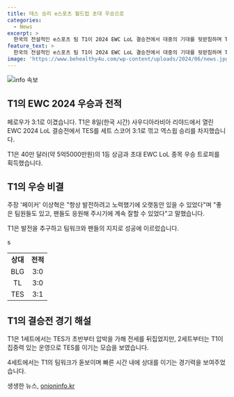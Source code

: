 ```yaml
---
title: 테스 승리 e스포츠 월드컵 초대 우승으로
categories:
  - News
excerpt: >
  한국의 전설적인 e스포츠 팀 T1이 2024 EWC LoL 결승전에서 대중의 기대를 뒷받침하며 TES를 3:1로 이기고 우승했다. 페이커는 결승전에서 주목을 받았으며, 팀은 40만 달러의 상금과 우승 트로피를 획득했다. 페이커는 장기간의 성공을 이야기하며 팀원과 팬들에게 감사를 표했다. 이전에도 BLG, TL을 물리치며 결승전에 올라온 T1은 뛰어난 성과를 거뒀다.
feature_text: >
  한국의 전설적인 e스포츠 팀 T1이 2024 EWC LoL 결승전에서 대중의 기대를 뒷받침하며 TES를 3:1로 이기고 우승했다. 페이커는 결승전에서 주목을 받았으며, 팀은 40만 달러의 상금과 우승 트로피를 획득했다. 페이커는 장기간의 성공을 이야기하며 팀원과 팬들에게 감사를 표했다. 이전에도 BLG, TL을 물리치며 결승전에 올라온 T1은 뛰어난 성과를 거뒀다.
image: 'https://www.behealthy4u.com/wp-content/uploads/2024/06/news.jpg'
---
```


<p><img src="https://www.behealthy4u.com/wp-content/uploads/2024/06/news.jpg" alt="info 속보" /></p>

<h2 data-ke-size="size26">T1의 EWC 2024 우승과 전적</h2>

<p data-ke-size="size16">페로우가 3:1로 이겼습니다. T1은 8일(한국 시간) 사우디아라비아 리야드에서 열린 EWC 2024 LoL 결승전에서 TES를 세트 스코어 3:1로 꺾고 역스윕 승리를 차지했습니다.</p>

<p data-ke-size="size16">T1은 40만 달러(약 5억5000만원)의 1등 상금과 초대 EWC LoL 종목 우승 트로피를 획득했습니다.</p>

<h2 data-ke-size="size26">T1의 우승 비결</h2>

<p data-ke-size="size16">주장 '페이커' 이상혁은 "항상 발전하려고 노력했기에 오랫동안 있을 수 있었다"며 "좋은 팀원들도 있고, 팬들도 응원해 주시기에 계속 잘할 수 있었다"고 말했습니다.</p>

<p data-ke-size="size16">T1은 발전을 추구하고 팀워크와 팬들의 지지로 성공에 이르렀습니다.</p>

<table>
  <tr>
    <td style="text-align: center; height: 17px;"><b>상대</b></td>
    <td style="text-align: center; height: 17px;"><b>전적</b></td>s
  </tr>
  <tr>
    <td style="text-align: center; height: 17px;">BLG</td>
    <td style="text-align: center; height: 17px;">3:0</td>
  </tr>
  <tr>
    <td style="text-align: center; height: 17px;">TL</td>
    <td style="text-align: center; height: 17px;">3:0</td>
  </tr>
  <tr>
    <td style="text-align: center; height: 17px;">TES</td>
    <td style="text-align: center; height: 17px;">3:1</td>
  </tr>
</table>

<h2 data-ke-size="size26">T1의 결승전 경기 해설</h2>

<p data-ke-size="size16">T1은 1세트에서는 TES가 초반부터 압박을 가해 전세를 뒤집었지만, 2세트부터는 T1이 집중력 있는 운영으로 TES를 이기는 모습을 보였습니다.</p>

<p data-ke-size="size16">4세트에서는 T1의 팀워크가 돋보이며 빠른 시간 내에 상대를 이기는 경기력을 보여주었습니다.</p>
생생한 뉴스, <a href="https://onioninfo.kr" rel="dofollow">onioninfo.kr</a>



